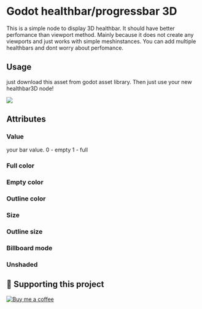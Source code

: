 # Godot healthbar/progressbar 3D

This is a simple node to display 3D healthbar.
It should have better perfomance than viewport method. Mainly because it does not create any viewports and just works with simple meshinstances. You can add multiple healthbars and dont worry about perfomance.

## Usage

just download this asset from godot asset library. Then just use your new healthbar3D node!

![](https://i.postimg.cc/Bvv6D3Df/test.png)

## Attributes

### Value
your bar value.
0 - empty
1 - full

### Full color

### Empty color

### Outline color

### Size

### Outline size

### Billboard mode

### Unshaded

## 🙌 Supporting this project


[![Buy me a coffee](https://img.shields.io/badge/Buy_me_a_coffee-FFDD00?logo=buy-me-a-coffee&style=for-the-badge&logoColor=black)](https://www.buymeacoffee.com/nightglider)
